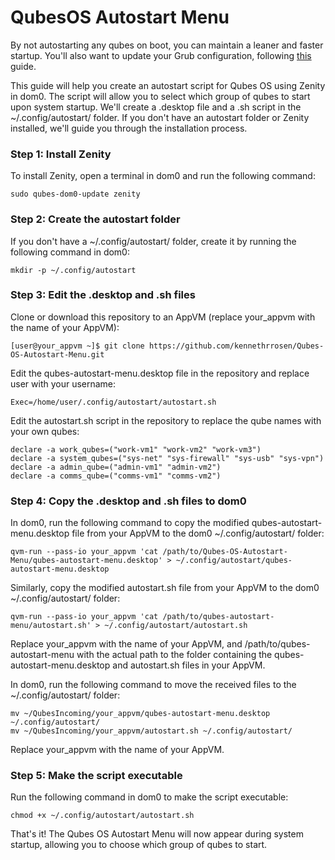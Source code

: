 # QubesOS Autostart Menu
By not autostarting any qubes on boot, you can maintain a leaner and faster startup. You'll also want to update your Grub configuration, following [this](https://www.qubes-os.org/doc/autostart-troubleshooting/) guide.

This guide will help you create an autostart script for Qubes OS using Zenity in dom0. The script will allow you to select which group of qubes to start upon system startup. We'll create a .desktop file and a .sh script in the ~/.config/autostart/ folder. If you don't have an autostart folder or Zenity installed, we'll guide you through the installation process.

### Step 1: Install Zenity

To install Zenity, open a terminal in dom0 and run the following command:
 ```
 sudo qubes-dom0-update zenity
 ```
### Step 2: Create the autostart folder

If you don't have a ~/.config/autostart/ folder, create it by running the following command in dom0:
```
mkdir -p ~/.config/autostart
```
### Step 3: Edit the .desktop and .sh files

Clone or download this repository to an AppVM (replace your_appvm with the name of your AppVM):
```
[user@your_appvm ~]$ git clone https://github.com/kennethrrosen/Qubes-OS-Autostart-Menu.git
```
Edit the qubes-autostart-menu.desktop file in the repository and replace user with your username:
```
Exec=/home/user/.config/autostart/autostart.sh
```
Edit the autostart.sh script in the repository to replace the qube names with your own qubes:
```
declare -a work_qubes=("work-vm1" "work-vm2" "work-vm3")
declare -a system_qubes=("sys-net" "sys-firewall" "sys-usb" "sys-vpn")
declare -a admin_qube=("admin-vm1" "admin-vm2")
declare -a comms_qube=("comms-vm1" "comms-vm2")
```
### Step 4: Copy the .desktop and .sh files to dom0

In dom0, run the following command to copy the modified qubes-autostart-menu.desktop file from your AppVM to the dom0 ~/.config/autostart/ folder:
```
qvm-run --pass-io your_appvm 'cat /path/to/Qubes-OS-Autostart-Menu/qubes-autostart-menu.desktop' > ~/.config/autostart/qubes-autostart-menu.desktop
```
Similarly, copy the modified autostart.sh file from your AppVM to the dom0 ~/.config/autostart/ folder:
```
qvm-run --pass-io your_appvm 'cat /path/to/qubes-autostart-menu/autostart.sh' > ~/.config/autostart/autostart.sh
```
Replace your_appvm with the name of your AppVM, and /path/to/qubes-autostart-menu with the actual path to the folder containing the qubes-autostart-menu.desktop and autostart.sh files in your AppVM.

In dom0, run the following command to move the received files to the ~/.config/autostart/ folder:
```
mv ~/QubesIncoming/your_appvm/qubes-autostart-menu.desktop ~/.config/autostart/
mv ~/QubesIncoming/your_appvm/autostart.sh ~/.config/autostart/
```
Replace your_appvm with the name of your AppVM.

### Step 5: Make the script executable

Run the following command in dom0 to make the script executable:
```
chmod +x ~/.config/autostart/autostart.sh
```
That's it! The Qubes OS Autostart Menu will now appear during system startup, allowing you to choose which group of qubes to start.
